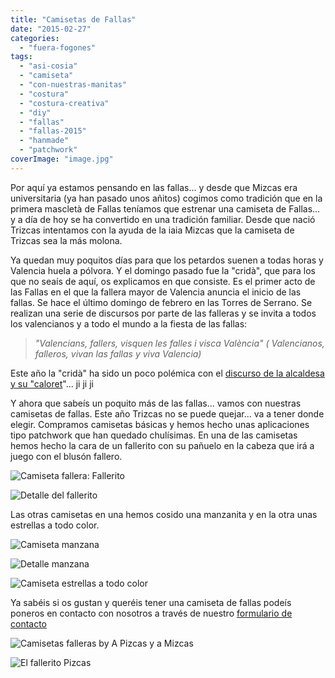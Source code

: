 ```yaml
---
title: "Camisetas de Fallas"
date: "2015-02-27"
categories:
  - "fuera-fogones"
tags:
  - "asi-cosia"
  - "camiseta"
  - "con-nuestras-manitas"
  - "costura"
  - "costura-creativa"
  - "diy"
  - "fallas"
  - "fallas-2015"
  - "hanmade"
  - "patchwork"
coverImage: "image.jpg"
---
```


Por aquí ya estamos pensando en las fallas... y desde que Mizcas era universitaria (ya han pasado unos añitos) cogimos como tradición que en la primera mascletà de Fallas teníamos que estrenar una camiseta de Fallas... y a día de hoy se ha convertido en una tradición familiar. Desde que nació Trizcas intentamos con la ayuda de la iaia Mizcas que la camiseta de Trizcas sea la más molona.

Ya quedan muy poquitos días para que los petardos suenen a todas horas y Valencia huela a pólvora. Y el domingo pasado fue la "cridà", que para los que no seaís de aquí, os explicamos en que consiste. Es el primer acto de las Fallas en el que la fallera mayor de Valencia anuncia el inicio de las fallas. Se hace el último domingo de febrero en las Torres de Serrano. Se realizan una serie de discursos por parte de las falleras y se invita a todos los valencianos y a todo el mundo a la fiesta de las fallas:

> _"Valencians, fallers, visquen les falles i visca València" ( Valencianos, falleros, vivan las fallas y viva Valencia)_

Este año la "cridà" ha sido un poco polémica con el [discurso de la alcaldesa y su "caloret](http://www.huffingtonpost.es/2015/02/23/rita-barbera-video_n_6733402.html "Huffington Post. El Caloret de Rita Barberá")"... ji ji ji

Y ahora que sabeís un poquito más de las fallas... vamos con nuestras camisetas de fallas. Este año Trizcas no se puede quejar... va a tener donde elegir. Compramos camisetas básicas y hemos hecho unas aplicaciones tipo patchwork que han quedado chulísimas. En una de las camisetas hemos hecho la cara de un fallerito con su pañuelo en la cabeza que irá a juego con el blusón fallero.

![Camiseta fallera: Fallerito](images/DSC_0710-Pizcas.jpg)

![Detalle del fallerito](images/DSC_0712-Pizcas.jpg)

Las otras camisetas en una hemos cosido una manzanita y en la otra unas estrellas a todo color.

![Camiseta manzana](images/DSC_0526-Pizcas.jpg)

![Detalle manzana](images/DSC_0528-Pizcas.jpg)

![Camiseta estrellas a todo color](images/DSC_0708-Pizcas.jpg)

Ya sabéis si os gustan y queréis tener una camiseta de fallas podeís poneros en contacto con nosotros a través de nuestro [formulario de contacto](/contacto/ "Contacto A Pizcas y a Mizcas")

![Camisetas falleras by A Pizcas y a Mizcas](images/image.jpg)

![El fallerito Pizcas](images/DSC_0713-Pizcas.jpg)
